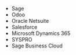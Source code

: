 - Sage
- Odoo
- Oracle Netsuite
- Salesforce
- Microsoft Dynamics 365
- SYSPRO
- Sage Business Cloud